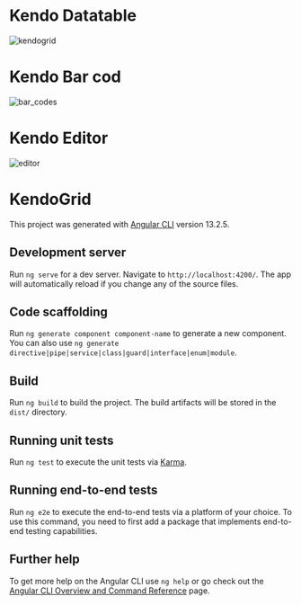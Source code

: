 # Kendo Datatable
![kendogrid](https://user-images.githubusercontent.com/100868300/159147269-39e4cc80-37ab-4ffe-b863-c1c452a1f949.JPG)


# Kendo Bar cod
![bar_codes](https://user-images.githubusercontent.com/100868300/159217978-46522f61-75c2-45c4-bca7-fcad3e865e65.JPG)


# Kendo Editor
![editor](https://user-images.githubusercontent.com/100868300/159218016-a133c930-1641-4f56-a594-0cc289069a73.JPG)




# KendoGrid

This project was generated with [Angular CLI](https://github.com/angular/angular-cli) version 13.2.5.

## Development server

Run `ng serve` for a dev server. Navigate to `http://localhost:4200/`. The app will automatically reload if you change any of the source files.

## Code scaffolding

Run `ng generate component component-name` to generate a new component. You can also use `ng generate directive|pipe|service|class|guard|interface|enum|module`.

## Build

Run `ng build` to build the project. The build artifacts will be stored in the `dist/` directory.

## Running unit tests

Run `ng test` to execute the unit tests via [Karma](https://karma-runner.github.io).

## Running end-to-end tests

Run `ng e2e` to execute the end-to-end tests via a platform of your choice. To use this command, you need to first add a package that implements end-to-end testing capabilities.

## Further help

To get more help on the Angular CLI use `ng help` or go check out the [Angular CLI Overview and Command Reference](https://angular.io/cli) page.
